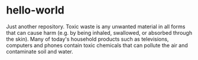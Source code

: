 # hello-world
Just another repository. 
Toxic waste is any unwanted material in all forms that can cause harm (e.g. by being inhaled, swallowed, or absorbed through the skin).
Many of today's household products such as televisions, computers and phones contain toxic chemicals that can pollute the air and contaminate soil and water.
